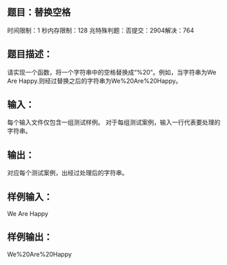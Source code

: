 题目：替换空格
-----------
时间限制：1 秒内存限制：128 兆特殊判题：否提交：2904解决：764

题目描述：
-----------
请实现一个函数，将一个字符串中的空格替换成“%20”。例如，当字符串为We Are Happy.则经过替换之后的字符串为We%20Are%20Happy。

输入：
-----------
每个输入文件仅包含一组测试样例。
对于每组测试案例，输入一行代表要处理的字符串。

输出：
-----------
对应每个测试案例，出经过处理后的字符串。

样例输入：
-----------
We Are Happy

样例输出：
-----------
We%20Are%20Happy
